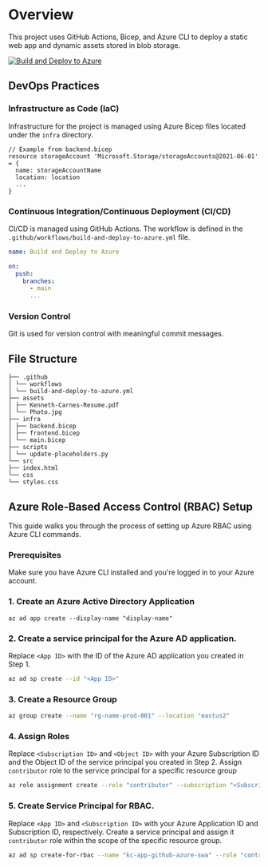 # Overview
This project uses GitHub Actions, Bicep, and Azure CLI to deploy a static web app and dynamic assets stored in blob storage.

[![Build and Deploy to Azure](https://github.com/kennethcarnes/azure-swa/actions/workflows/build-and-deploy-to-azure.yml/badge.svg)](https://github.com/kennethcarnes/azure-swa/actions/workflows/build-and-deploy-to-azure.yml)

## DevOps Practices
### Infrastructure as Code (IaC)
Infrastructure for the project is managed using Azure Bicep files located under the `infra` directory.

```bicep
// Example from backend.bicep
resource storageAccount 'Microsoft.Storage/storageAccounts@2021-06-01' = {
  name: storageAccountName
  location: location
  ...
}
```
### Continuous Integration/Continuous Deployment (CI/CD)
CI/CD is managed using GitHub Actions. The workflow is defined in the `.github/workflows/build-and-deploy-to-azure.yml` file.

```yaml
name: Build and Deploy to Azure

on:
  push:
    branches:
      - main
      ...
```
### Version Control
Git is used for version control with meaningful commit messages.
## File Structure
```
├── .github
│ └── workflows
│ └── build-and-deploy-to-azure.yml
├── assets
│ ├── Kenneth-Carnes-Resume.pdf
│ └── Photo.jpg
├── infra
│ ├── backend.bicep
│ ├── frontend.bicep
│ └── main.bicep
├── scripts
│ └── update-placeholders.py
└── src
├── index.html
└── css
└── styles.css
```
## Azure Role-Based Access Control (RBAC) Setup
This guide walks you through the process of setting up Azure RBAC using Azure CLI commands.

### Prerequisites
Make sure you have Azure CLI installed and you're logged in to your Azure account.

### 1. Create an Azure Active Directory Application

```
az ad app create --display-name "display-name"
```

### 2. Create a service principal for the Azure AD application.
Replace `<App ID>` with the ID of the Azure AD application you created in Step 1.

```bash
az ad sp create --id "<App ID>"
```

### 3. Create a Resource Group
```bash
az group create --name "rg-name-prod-001" --location "eastus2"
```

### 4. Assign Roles
Replace `<Subscription ID>` and `<Object ID>` with your Azure Subscription ID and the Object ID of the service principal you created in Step 2. Assign `contributor` role to the service principal for a specific resource group
```bash
az role assignment create --role "contributor" --subscription "<Subscription ID>" --assignee-object-id "<Object ID>" --assignee-principal-type "ServicePrincipal" --scope "/subscriptions/<Subscription ID>/resourceGroups/rg-name-prod-001"
```
### 5. Create Service Principal for RBAC.
Replace `<App ID>` and `<Subscription ID>` with your Azure Application ID and Subscription ID, respectively. Create a service principal and assign it `contributor` role within the scope of the specific resource group.
```bash
az ad sp create-for-rbac --name "kc-app-github-azure-swa" --role "contributor" --scopes "/subscriptions/<Subscription ID>/resourceGroups/rg-name-prod-001" --sdk-auth
```